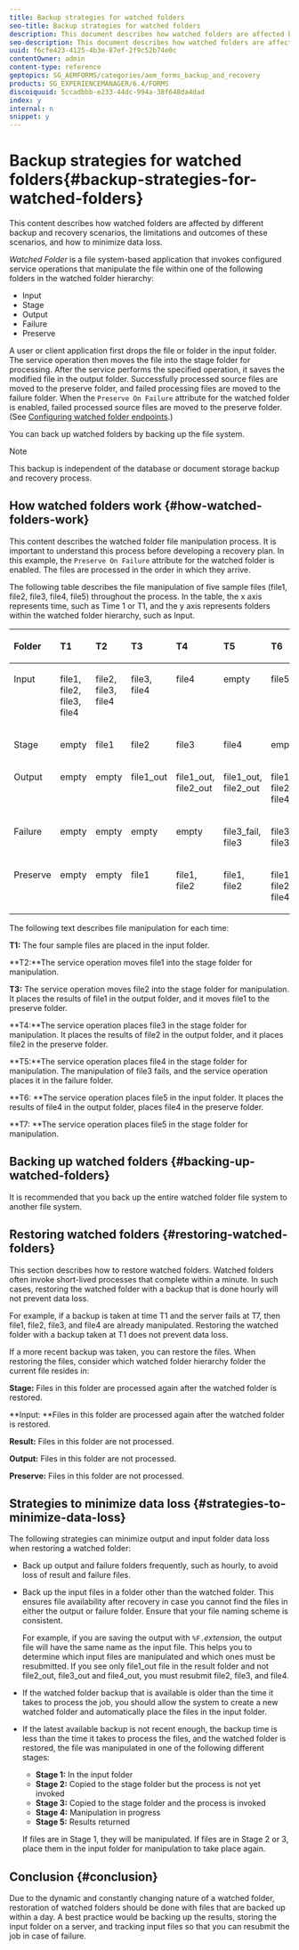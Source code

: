 ```yaml
---
title: Backup strategies for watched folders
seo-title: Backup strategies for watched folders
description: This document describes how watched folders are affected by different backup and recovery scenarios, the limitations and outcomes of these scenarios, and how to minimize data loss.
seo-description: This document describes how watched folders are affected by different backup and recovery scenarios, the limitations and outcomes of these scenarios, and how to minimize data loss.
uuid: f6cfe423-4125-4b3e-87ef-2f9c52b74e0c
contentOwner: admin
content-type: reference
geptopics: SG_AEMFORMS/categories/aem_forms_backup_and_recovery
products: SG_EXPERIENCEMANAGER/6.4/FORMS
discoiquuid: 5ccadbbb-e233-44dc-994a-38f648da4dad
index: y
internal: n
snippet: y
---
```


# Backup strategies for watched folders{#backup-strategies-for-watched-folders}

<!--
Comment Type: remark
Last Modified By:
Last Modified Date:
<p>Bug 1655143:</p>
-->

This content describes how watched folders are affected by different backup and recovery scenarios, the limitations and outcomes of these scenarios, and how to minimize data loss.

*Watched Folder* is a file system-based application that invokes configured service operations that manipulate the file within one of the following folders in the watched folder hierarchy:

* Input
* Stage
* Output
* Failure
* Preserve

A user or client application first drops the file or folder in the input folder. The service operation then moves the file into the stage folder for processing. After the service performs the specified operation, it saves the modified file in the output folder. Successfully processed source files are moved to the preserve folder, and failed processing files are moved to the failure folder. When the `Preserve On Failure` attribute for the watched folder is enabled, failed processed source files are moved to the preserve folder. (See [Configuring watched folder endpoints](../../../forms/using/admin-help/configuring-watched-folder-endpoints.md#configuring-watched-folder-endpoints).)

You can back up watched folders by backing up the file system.

>[!NOTE]
>
>This backup is independent of the database or document storage backup and recovery process.

## How watched folders work {#how-watched-folders-work}

This content describes the watched folder file manipulation process. It is important to understand this process before developing a recovery plan. In this example, the `Preserve On Failure` attribute for the watched folder is enabled. The files are processed in the order in which they arrive.

The following table describes the file manipulation of five sample files (file1, file2, file3, file4, file5) throughout the process. In the table, the x axis represents time, such as Time 1 or T1, and the y axis represents folders within the watched folder hierarchy, such as Input.

<table cellpadding="4" cellspacing="0">
 <thead align="left">
  <tr>
   <th class="cellrowborder" id="d19e31195" valign="top" width="NaN%"><p>Folder</p></th> 
   <th class="cellrowborder" id="d19e31198" valign="top" width="NaN%"><p>T1</p></th> 
   <th class="cellrowborder" id="d19e31201" valign="top" width="NaN%"><p>T2</p></th> 
   <th class="cellrowborder" id="d19e31204" valign="top" width="NaN%"><p>T3</p></th> 
   <th class="cellrowborder" id="d19e31207" valign="top" width="NaN%"><p>T4</p></th> 
   <th class="cellrowborder" id="d19e31210" valign="top" width="NaN%"><p>T5</p></th> 
   <th class="cellrowborder" id="d19e31213" valign="top" width="NaN%"><p>T6</p></th> 
   <th class="cellrowborder" id="d19e31216" valign="top" width="NaN%"><p>T7</p></th> 
  </tr> 
 </thead> 
 <tbody>
  <tr>
   <td class="cellrowborder" headers="d19e31195 " valign="top" width="NaN%"><p>Input</p></td> 
   <td class="cellrowborder" headers="d19e31198 " valign="top" width="NaN%"><p>file1, file2, file3, file4</p></td> 
   <td class="cellrowborder" headers="d19e31201 " valign="top" width="NaN%"><p>file2, file3, file4</p></td> 
   <td class="cellrowborder" headers="d19e31204 " valign="top" width="NaN%"><p>file3, file4</p></td> 
   <td class="cellrowborder" headers="d19e31207 " valign="top" width="NaN%"><p>file4</p></td> 
   <td class="cellrowborder" headers="d19e31210 " valign="top" width="NaN%"><p>empty</p></td> 
   <td class="cellrowborder" headers="d19e31213 " valign="top" width="NaN%"><p>file5</p></td> 
   <td class="cellrowborder" headers="d19e31216 " valign="top" width="NaN%"><p>empty</p></td> 
  </tr> 
  <tr>
   <td class="cellrowborder" headers="d19e31195 " valign="top" width="NaN%"><p>Stage</p></td> 
   <td class="cellrowborder" headers="d19e31198 " valign="top" width="NaN%"><p>empty</p></td> 
   <td class="cellrowborder" headers="d19e31201 " valign="top" width="NaN%"><p>file1</p></td> 
   <td class="cellrowborder" headers="d19e31204 " valign="top" width="NaN%"><p>file2</p></td> 
   <td class="cellrowborder" headers="d19e31207 " valign="top" width="NaN%"><p>file3</p></td> 
   <td class="cellrowborder" headers="d19e31210 " valign="top" width="NaN%"><p>file4</p></td> 
   <td class="cellrowborder" headers="d19e31213 " valign="top" width="NaN%"><p>empty</p></td> 
   <td class="cellrowborder" headers="d19e31216 " valign="top" width="NaN%"><p>file5</p></td> 
  </tr> 
  <tr>
   <td class="cellrowborder" headers="d19e31195 " valign="top" width="NaN%"><p>Output</p></td> 
   <td class="cellrowborder" headers="d19e31198 " valign="top" width="NaN%"><p>empty</p></td> 
   <td class="cellrowborder" headers="d19e31201 " valign="top" width="NaN%"><p>empty</p></td> 
   <td class="cellrowborder" headers="d19e31204 " valign="top" width="NaN%"><p>file1_out</p></td> 
   <td class="cellrowborder" headers="d19e31207 " valign="top" width="NaN%"><p>file1_out, file2_out</p></td> 
   <td class="cellrowborder" headers="d19e31210 " valign="top" width="NaN%"><p>file1_out, file2_out</p></td> 
   <td class="cellrowborder" headers="d19e31213 " valign="top" width="NaN%"><p>file1_out, file2_out, file4_out</p></td> 
   <td class="cellrowborder" headers="d19e31216 " valign="top" width="NaN%"><p>file1_out, file2_out, file4_out</p></td> 
  </tr> 
  <tr>
   <td class="cellrowborder" headers="d19e31195 " valign="top" width="NaN%"><p>Failure</p></td> 
   <td class="cellrowborder" headers="d19e31198 " valign="top" width="NaN%"><p>empty</p></td> 
   <td class="cellrowborder" headers="d19e31201 " valign="top" width="NaN%"><p>empty</p></td> 
   <td class="cellrowborder" headers="d19e31204 " valign="top" width="NaN%"><p>empty</p></td> 
   <td class="cellrowborder" headers="d19e31207 " valign="top" width="NaN%"><p>empty</p></td> 
   <td class="cellrowborder" headers="d19e31210 " valign="top" width="NaN%"><p>file3_fail, file3 </p></td> 
   <td class="cellrowborder" headers="d19e31213 " valign="top" width="NaN%"><p>file3_fail, file3 </p></td> 
   <td class="cellrowborder" headers="d19e31216 " valign="top" width="NaN%"><p>file3_fail, file3 </p></td> 
  </tr> 
  <tr>
   <td class="cellrowborder" headers="d19e31195 " valign="top" width="NaN%"><p>Preserve</p></td> 
   <td class="cellrowborder" headers="d19e31198 " valign="top" width="NaN%"><p>empty</p></td> 
   <td class="cellrowborder" headers="d19e31201 " valign="top" width="NaN%"><p>empty</p></td> 
   <td class="cellrowborder" headers="d19e31204 " valign="top" width="NaN%"><p>file1 </p></td> 
   <td class="cellrowborder" headers="d19e31207 " valign="top" width="NaN%"><p>file1, file2 </p></td> 
   <td class="cellrowborder" headers="d19e31210 " valign="top" width="NaN%"><p>file1, file2 </p></td> 
   <td class="cellrowborder" headers="d19e31213 " valign="top" width="NaN%"><p>file1, file2, file4 </p></td> 
   <td class="cellrowborder" headers="d19e31216 " valign="top" width="NaN%"><p>file1, file2, file4 </p></td> 
  </tr> 
 </tbody> 
</table>

The following text describes file manipulation for each time:

**T1:** The four sample files are placed in the input folder.

**T2:**The service operation moves file1 into the stage folder for manipulation.

**T3:** The service operation moves file2 into the stage folder for manipulation. It places the results of file1 in the output folder, and it moves file1 to the preserve folder.

**T4:**The service operation places file3 in the stage folder for manipulation. It places the results of file2 in the output folder, and it places file2 in the preserve folder.

**T5:**The service operation places file4 in the stage folder for manipulation. The manipulation of file3 fails, and the service operation places it in the failure folder.

**T6: **The service operation places file5 in the input folder. It places the results of file4 in the output folder, places file4 in the preserve folder.

**T7: **The service operation places file5 in the stage folder for manipulation.

## Backing up watched folders {#backing-up-watched-folders}

It is recommended that you back up the entire watched folder file system to another file system.

## Restoring watched folders {#restoring-watched-folders}

This section describes how to restore watched folders. Watched folders often invoke short-lived processes that complete within a minute. In such cases, restoring the watched folder with a backup that is done hourly will not prevent data loss.

For example, if a backup is taken at time T1 and the server fails at T7, then file1, file2, file3, and file4 are already manipulated. Restoring the watched folder with a backup taken at T1 does not prevent data loss.

If a more recent backup was taken, you can restore the files. When restoring the files, consider which watched folder hierarchy folder the current file resides in:

**Stage:** Files in this folder are processed again after the watched folder is restored.

**Input: **Files in this folder are processed again after the watched folder is restored.

**Result:** Files in this folder are not processed.

**Output:** Files in this folder are not processed.

**Preserve:** Files in this folder are not processed.

## Strategies to minimize data loss {#strategies-to-minimize-data-loss}

The following strategies can minimize output and input folder data loss when restoring a watched folder:

* Back up output and failure folders frequently, such as hourly, to avoid loss of result and failure files. 
* Back up the input files in a folder other than the watched folder. This ensures file availability after recovery in case you cannot find the files in either the output or failure folder. Ensure that your file naming scheme is consistent.

  For example, if you are saving the output with `%F.`*extension*, the output file will have the same name as the input file. This helps you to determine which input files are manipulated and which ones must be resubmitted. If you see only file1_out file in the result folder and not file2_out, file3_out and file4_out, you must resubmit file2, file3, and file4.

* If the watched folder backup that is available is older than the time it takes to process the job, you should allow the system to create a new watched folder and automatically place the files in the input folder.
* If the latest available backup is not recent enough, the backup time is less than the time it takes to process the files, and the watched folder is restored, the file was manipulated in one of the following different stages:

    * **Stage 1:** In the input folder
    * **Stage 2:** Copied to the stage folder but the process is not yet invoked
    * **Stage 3:** Copied to the stage folder and the process is invoked
    * **Stage 4:** Manipulation in progress
    * **Stage 5:** Results returned

  If files are in Stage 1, they will be manipulated. If files are in Stage 2 or 3, place them in the input folder for manipulation to take place again.

## Conclusion {#conclusion}

Due to the dynamic and constantly changing nature of a watched folder, restoration of watched folders should be done with files that are backed up within a day. A best practice would be backing up the results, storing the input folder on a server, and tracking input files so that you can resubmit the job in case of failure.
